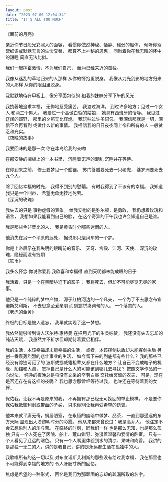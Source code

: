 ```yaml
---
layout: post
date: "2023-07-06 12:04:34"
title: "IT'S ALL TOO MUCH"
---
```

《面前的月亮》

亲近你节日般光彩照人的面容，
看惯你依然神秘、恬静、稚弱的躯体，
倾听你絮絮细语或默默无言的生命交替，
都算不上神秘的恩惠，
同瞅着你在我无眠的怀中的甜睡
简直无法比拟。

我们一起挥霍激情，不为我们自己，
而为已经来近的孤独。

我像从迷乱的草地归来的人那样
从你的怀抱里脱身。
我像从刀光剑影的地方归来的人那样
从你的眼泪里脱身。

我默默地待在甲板上，像分享面包似的
和我的妹妹分享下午的风光

我执著地追求幸福，
无悔地忍受痛苦。
我渡过海洋，
到过许多地方；见过一个女人
和两三个男人。
我爱过一个高傲白皙的姑娘，
她具有西班牙的恬静。
我见过辽阔的郊野，
那里的夕照无比辉煌。
我玩味过许多词句。
我深信那就是一切，深信不会再看到
或做什么新的事情。
我相信我的日日夜夜同上帝和所有的人
一般贫乏和充实。
<br>
《夜晚的故事》

我要回味的是那一次
你在冰岛给我的亲吻

在那安静的搁板上的一本书里，
沉睡着无声的混乱
沉睡并在等待。

在你到来之前，
修士要梦见一个船锚，
苏门答腊要死去一只老虎，
婆罗洲要死去九个人。

除了回忆幸福的时光，
我得不到别的慰藉。
有时我得到了不该有的幸福。
我知道我只是一个回声，
希望无牵无挂地死去。
<br>
《深沉的玫瑰》

我失去的只是
事物虚假的表象。
给我安慰的是弥尔顿，是勇敢，
我仍想着玫瑰和语言，
我想如果我能看到自己的脸，
在这个奇异的下午我也许会知道自己是谁。

我是那些今非昔比的人，
我是黄昏时分那些迷惘的人。

他消失在另一个平原的远处，
据说那只是风车的一个梦。

你是上帝展示在我失明的眼睛前的音乐、
天穹、宫殿、江河、天使、
深沉的玫瑰，隐秘而没有穷期
<br>
《铁币》

我多么怀念
你说你爱我
我欣喜和幸福得
直到天明都未能成眠的日子

我活着，只是一个在黑暗胁迫下的影子；
我将死去，但却不可能尽览无尽的家事。

他只是一个纯粹的梦中产物，
源于红柏河边的一个凡夫，
一个为了不去思念布宜诺斯艾利斯，
不去思念至爱亲朋
而刻意拼凑词句的人。
一个落寞的人。
<br>
《老虎的金黄》

终极的目标是被人遗忘，
我早就实现了这一梦想。

我依然能够听到诗人沃尔特·惠特曼
在把月光下的生灵咏赞，
我还没有失去忘却的纯洁天赋，
我虽然并不祈求但却期待着爱侣相伴。

我的生活，本该幸福却未能幸福的生活，
或者，本该挥剑执盾却未能挥剑执盾
另创一番轰轰烈烈的悲壮事业的生活，
如今留下来的到底都有些什么？
我的那些已经没有踪迹可觅了的
波斯或挪威籍祖辈又都在什么地方？
让自己不变成瞎子的机缘、船锚和大海，
忘掉自己是什么人的可能该到哪儿去寻找？
按照文学作品的一向说法，
纯净的夜晚总是将没有文采的辛劳白昼
交托给冥顽的农夫，
可是，现在是否还存在有这样的夜晚？
我也思念那曾经等待过我，
也许还在等待着我的女伴。

保佑我，让我不再是原来的我，
不再拥有那已经无可挽回的举止模样。
不是要你保佑我抵御利剑或带血的矛尖，
只求你别让我再受希望的诱骗。

他本来就平庸无奇，蜗居陋室，
在永恒的幽暗中做梦、品茶，
一直到那遥远的东方天际
显现出大漠黎明时分的彩霞。
他从来都未曾说过：我是高乔人。
他注定不会去想象别人的乐与苦。
在临终的时刻，同我们一样
也是那么无知，也是那么孤独
只有一个人死在了医院、船上、荒山僻野、弥漫着温馨和爱情的卧室。
只有一个人看见了辽远的曙色。
只有一个人嘴里体验到水的清凉、果味和肉香。
我讲的是那独一无二的人，讲的是我自己，讲的是永远都生活在孤独中的人。

我歌唱所有的这一切以及
对布宜诺斯艾利斯的那些没有给过我幸福，
我在那里也不可能得到幸福的地方的
令人肝肠寸断的回忆。

焦虑是希望的一种形式，
回忆是我们为那顽固的忘却的疏漏所取的名字。